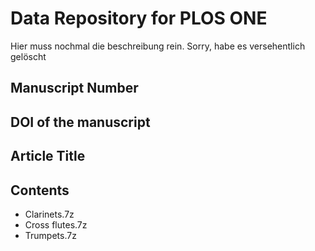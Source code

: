 # Data Repository for PLOS ONE
Hier muss nochmal die beschreibung rein. Sorry, habe es versehentlich gelöscht

## Manuscript Number


## DOI of the manuscript


## Article Title


## Contents
- Clarinets.7z
- Cross flutes.7z
- Trumpets.7z
